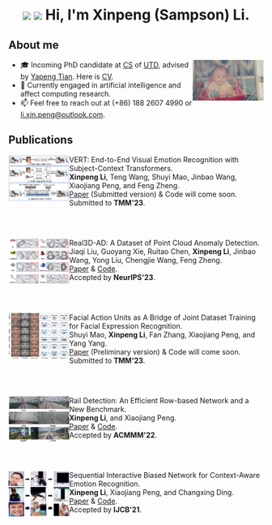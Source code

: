<h1 align="center"><img src="https://github.com/TheDudeThatCode/TheDudeThatCode/blob/master/Assets/Hi.gif" width="29px"> <img src="https://github.com/TheDudeThatCode/TheDudeThatCode/blob/master/Assets/Earth.gif" width="24px"> Hi, I'm Xinpeng (Sampson) Li.</h1>

## About me
<a target="_blank" align="center">
  <img align="right" top="500" height="80" width="140" alt="GIF" src="https://github.com/Sampson-Lee/Sampson-Lee/blob/main/photos.gif">
</a>

- 🎓 Incoming PhD candidate at [CS](https://cs.utdallas.edu/) of [UTD](https://www.utdallas.edu/), advised by [Yapeng Tian](https://www.yapengtian.com/). Here is [CV](https://github.com/Sampson-Lee/Sampson-Lee/blob/main/CV_XinpengLi_2024_Mar.pdf).
- 👀 Currently engaged in artificial intelligence and affect computing research.
- 📫 Feel free to reach out at (+86) 188 2607 4990 or li.xin.peng@outlook.com.


## Publications 

[<img align="left" height="90px" width="120px" alt="TMM'23" src="https://github.com/Sampson-Lee/Sampson-Lee/blob/main/TMM_2023_VERT_logo.png"/>]()
VERT: End-to-End Visual Emotion Recognition with Subject-Context Transformers. \
**Xinpeng Li**, Teng Wang, Shuyi Mao, Jinbao Wang, Xiaojiang Peng, and Feng Zheng.  \
[Paper](https://github.com/Sampson-Lee/Sampson-Lee/blob/main/VERT_Submitted_Version.pdf) (Submitted version) & Code will come soon. \
Submitted to **TMM'23**.

<br/>
<br/>

[<img align="left" height="90px" width="120px" alt="NeurIPS'23" src="https://github.com/Sampson-Lee/Sampson-Lee/blob/main/NeurIPS_2023_Real3D_AD_logo.png"/>]()
Real3D-AD: A Dataset of Point Cloud Anomaly Detection. \
Jiaqi Liu, Guoyang Xie, Ruitao Chen, **Xinpeng Li**, Jinbao Wang, Yong Liu, Chengjie Wang, Feng Zheng. \
[Paper](https://arxiv.org/pdf/2309.13226.pdf)  & [Code](https://github.com/M-3LAB/Real3D-AD). \
Accepted by **NeurIPS'23**.

<br/>
<br/>

[<img align="left" height="90px" width="120px" alt="TMM'23" src="https://github.com/Sampson-Lee/Sampson-Lee/blob/main/TMM_2023_AUX_logo.png"/>]()
Facial Action Units as A Bridge of Joint Dataset Training for Facial Expression Recognition. \
Shuyi Mao, **Xinpeng Li**, Fan Zhang, Xiaojiang Peng, and Yang Yang. \
[Paper](https://arxiv.org/pdf/2211.06609.pdf) (Preliminary version) & Code will come soon. \
Submitted to **TMM'23**.

<br/>
<br/>

[<img align="left" height="90px" width="120px" alt="ACMMM'22" src="https://github.com/Sampson-Lee/Sampson-Lee/blob/main/ACM_MM_2022_Rail_Detection_logo.png"/>]()
Rail Detection: An Efficient Row-based Network and a New Benchmark. \
**Xinpeng Li**, and Xiaojiang Peng. \
[Paper](https://arxiv.org/pdf/2304.05667.pdf) & [Code](https://github.com/Sampson-Lee/Rail-Detection). \
Accepted by **ACMMM'22**.

<br/>
<br/>

[<img align="left" height="90px" width="120px" alt="IJCB'21" src="https://github.com/Sampson-Lee/Sampson-Lee/blob/main/IJCB_2021_SCB_Net_logo.png"/>]()
Sequential Interactive Biased Network for Context-Aware Emotion Recognition. \
**Xinpeng Li**, Xiaojiang Peng, and Changxing Ding. \
[Paper](https://ieeexplore.ieee.org/document/9484370) & [Code](https://github.com/Sampson-Lee/SIB-Net). \
Accepted by **IJCB'21**.


<br/>

